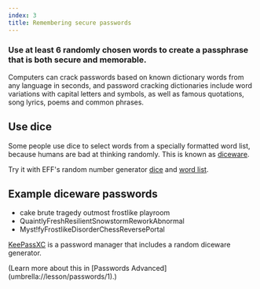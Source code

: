 ```yaml
---
index: 3
title: Remembering secure passwords
---
```

### Use at least 6 randomly chosen words to create a passphrase that is both secure and memorable. 

Computers can crack passwords based on known dictionary words from any language in seconds, and password cracking dictionaries include word variations with capital letters and symbols, as well as famous quotations, song lyrics, poems and common phrases. 

## Use dice

Some people use dice to select words from a specially formatted word list, because humans are bad at thinking randomly. This is known as [diceware](http://world.std.com/~reinhold/diceware.html). 

Try it with EFF's random number generator [dice](https://www.eff.org/dice) and [word list](https://www.eff.org/files/2016/07/18/eff_large_wordlist.txt).

## Example diceware passwords

* cake brute tragedy outmost frostlike playroom
* QuaintlyFreshResilientSnowstormReworkAbnormal
* Myst!fyFrostlikeDisorderChessReversePortal

[KeePassXC](umbrella://lesson/keepassx) is a password manager that includes a random diceware generator. 

(Learn more about this in [Passwords Advanced] (umbrella://lesson/passwords/1).)